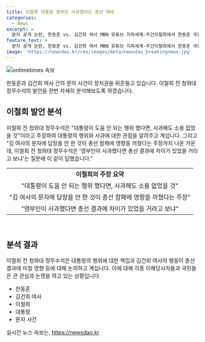 ```yaml
---
title: 이철희 대통령 영부인 사과했어도 총선 패배
categories:
  - News
excerpt: >
  문자 공개 논란, 한동훈 vs. 김건희 여사 MBN 유튜브 지하세계-주간이철희에서 한동훈 국민의힘 당 대표 후보와 김건희 여사 간 문자 사건이 정치권 최대 이슈로 떠올랐습니다. 한 전 수석은 영부인의 사과가 총선 결과에 영향을 미쳤을 것이냐는 의문에 대해 대통령의 행위가 총선에서 영향을 끼쳤다고 주장하며 논란을 촉발했습니다. 이에 대한 비판과 대처 방안에 대해 논의되었으며, 대통령실의 개입 의혹에 관해도 논란이 일었습니다.
feature_text: >
  문자 공개 논란, 한동훈 vs. 김건희 여사 MBN 유튜브 지하세계-주간이철희에서 한동훈 국민의힘 당 대표 후보와 김건희 여사 간 문자 사건이 정치권 최대 이슈로 떠올랐습니다. 한 전 수석은 영부인의 사과가 총선 결과에 영향을 미쳤을 것이냐는 의문에 대해 대통령의 행위가 총선에서 영향을 끼쳤다고 주장하며 논란을 촉발했습니다. 이에 대한 비판과 대처 방안에 대해 논의되었으며, 대통령실의 개입 의혹에 관해도 논란이 일었습니다.
image: 'https://newsdao.kr/res/images/meta/newsdao_breakingnews.jpg'
---
```


<p><img src="https://newsdao.kr/res/images/meta/newsdao_breakingnews.jpg" alt="ontimetimes 속보" /></p>

<p>한동훈과 김건희 여사 간의 문자 사건이 정치권을 뒤흔들고 있습니다. 이철희 전 청와대 정무수석의 발언을 한번 자세히 분석해보도록 하겠습니다. </p>

<h2 data-ke-size="size26">이철희 발언 분석</h2>

<p data-ke-size="size16">이철희 전 청와대 정무수석은 "대통령이 도움 안 되는 행위 했다면, 사과해도 소용 없었을 것"이라고 주장하여 대통령의 행위와 사과에 대한 관점을 알려주고 계십니다. 그리고 "김 여사의 문자에 답장을 안 한 것이 총선 참패에 영향을 끼쳤다는 주장까지 나온 가운데, 이철희 전 청와대 정무수석은 '영부인이 사과했다면 총선 결과에 차이가 있었을 거라고 보냐'는 질문에 이 같이 답했습니다."</p>

<table>
  <tr>
    <td style="text-align: center; height: 17px;"><b>이철희의 주장 요약</b></td>
  </tr>
  <tr>
    <td style="text-align: center; height: 17px;">"대통령이 도움 안 되는 행위 했다면, 사과해도 소용 없었을 것"</td>
  </tr>
  <tr>
    <td style="text-align: center; height: 17px;">"김 여사의 문자에 답장을 안 한 것이 총선 참패에 영향을 끼쳤다는 주장"</td>
  </tr>
  <tr>
    <td style="text-align: center; height: 17px;">"영부인이 사과했다면 총선 결과에 차이가 있었을 거라고 보냐"</td>
  </tr>
</table>

<p data-ke-size="size16">&nbsp;</p>

<h2 data-ke-size="size26">분석 결과</h2>

<p data-ke-size="size16">이철희 전 청와대 정무수석은 대통령의 행위에 대한 책임과 김건희 여사의 행동이 총선 결과에 미칠 영향 등에 대해 논의하고 계십니다. 이에 대해 각종 이해당사자들과 국민들은 큰 관심과 논쟁을 하고 있는 상황입니다.</p>

<ul>
  <li>한동훈</li>
  <li>김건희 여사</li>
  <li>이철희</li>
  <li>대통령</li>
  <li>문자 사건</li>
</ul>
실시간 뉴스 속보는, <a href="https://newsdao.kr" rel="dofollow">https://newsdao.kr</a>


